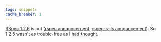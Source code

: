 ```yaml
---
tags: snippets
cache_breaker: 1
---
```


[RSpec 1.2.6](http://rubyforge.org/frs/shownotes.php?release_id=33988) is out ([rspec announcement](http://rubyforge.org/pipermail/rspec-users/2009-May/014196.html), [rspec-rails announcement](http://rubyforge.org/pipermail/rspec-users/2009-May/014197.html)). So 1.2.5 wasn't as trouble-free as I [had thought](/twitter/44).

